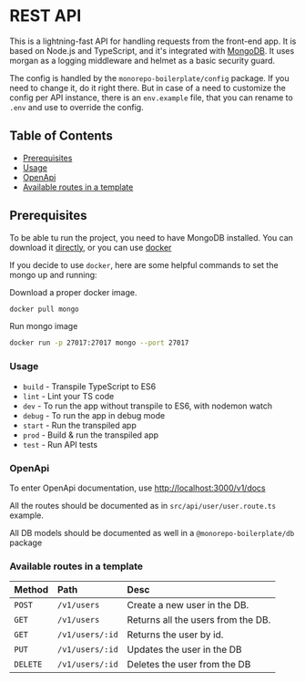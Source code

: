 # REST API

This is a lightning-fast API for handling requests from the front-end app. It is based on Node.js and TypeScript, and it's integrated with  [MongoDB](https://docs.mongodb.com/manual/administration/install-community/).
It uses morgan as a logging middleware and helmet as a basic security guard.

The config is handled by the `monorepo-boilerplate/config` package. If you need to change it, do it right there. But in case of a need to customize the config per API instance, there is an `env.example` file, that you can rename to `.env` and use to override the config.

## Table of Contents
- [Prerequisites](#prerequisites)
- [Usage](#usage)
- [OpenApi](#openapi)
- [Available routes in a template](#available-routes-in-a-template)

## Prerequisites
To be able tu run the project, you need to have MongoDB installed. You can download it [directly](https://docs.mongodb.com/manual/administration/install-community/), or you can use [docker](https://www.docker.com/products/docker-desktop)

If you decide to use `docker`,  here are some helpful commands to set the mongo up and running:

Download a proper docker image.
```bash
docker pull mongo
```

Run mongo image
```bash
docker run -p 27017:27017 mongo --port 27017
```

### Usage
- `build` - Transpile TypeScript to ES6
- `lint` - Lint your TS code
- `dev` - To run the app without transpile to ES6, with nodemon watch
- `debug` - To run the app in debug mode
- `start` - Run the transpiled app
- `prod` - Build & run the transpiled app
- `test` - Run API tests

### OpenApi

To enter OpenApi documentation, use [http://localhost:3000/v1/docs](http://localhost:3000/v1/docs)

All the routes should be documented as in `src/api/user/user.route.ts` example.

All DB models should be documented as well in a `@monorepo-boilerplate/db` package

### Available routes in a template
| Method   | Path        | Desc  |
| :------- | :-------------- | :----------- |
| `POST`   | `/v1/users`        | Create a new user in the DB.                    |
| `GET`    | `/v1/users`        | Returns all the users from the DB.                                                                                          |
| `GET`    | `/v1/users/:id`    | Returns the user by id. |
| `PUT`    | `/v1/users/:id`    | Updates the user in the DB  |
| `DELETE` | `/v1/users/:id`    | Deletes the user from the DB |

